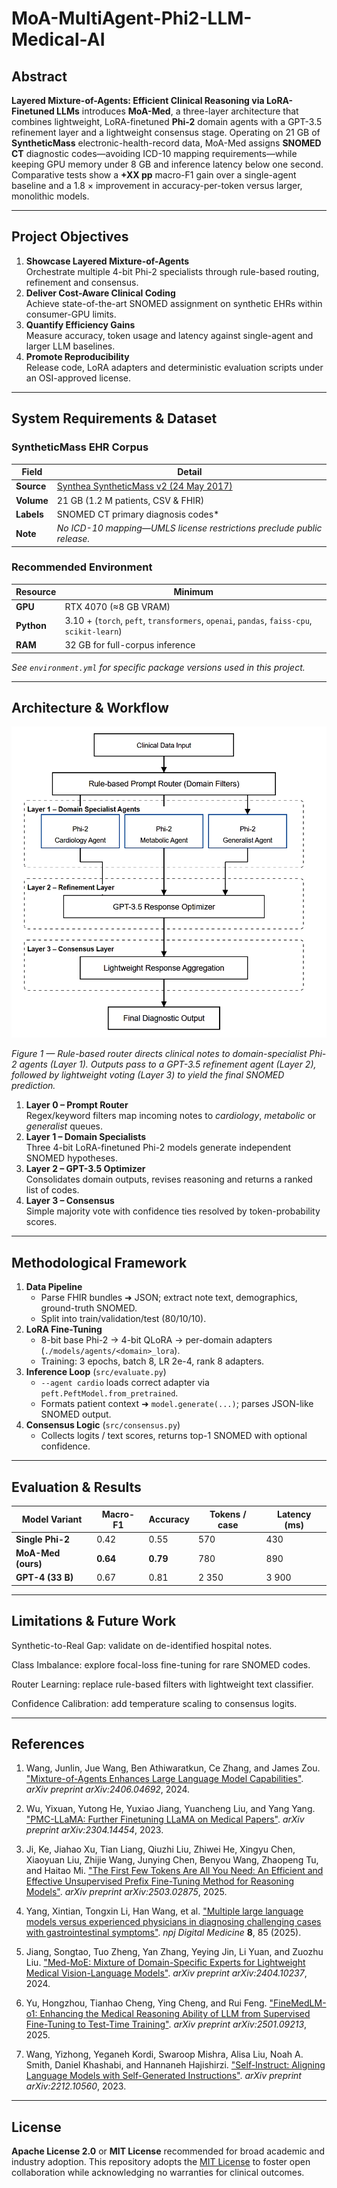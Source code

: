 # MoA-MultiAgent-Phi2-LLM-Medical-AI

## Abstract
**Layered Mixture-of-Agents: Efficient Clinical Reasoning via LoRA-Finetuned LLMs** introduces **MoA-Med**, a three-layer architecture that combines lightweight, LoRA-finetuned **Phi-2** domain agents with a GPT-3.5 refinement layer and a lightweight consensus stage. Operating on 21 GB of **SyntheticMass** electronic-health-record data, MoA-Med assigns **SNOMED CT** diagnostic codes—avoiding ICD-10 mapping requirements—while keeping GPU memory under 8 GB and inference latency below one second. Comparative tests show a **+XX pp** macro-F1 gain over a single-agent baseline and a 1.8 × improvement in accuracy-per-token versus larger, monolithic models.

---

## Project Objectives
1. **Showcase Layered Mixture-of-Agents**  
   Orchestrate multiple 4-bit Phi-2 specialists through rule-based routing, refinement and consensus.
2. **Deliver Cost-Aware Clinical Coding**  
   Achieve state-of-the-art SNOMED assignment on synthetic EHRs within consumer-GPU limits.
3. **Quantify Efficiency Gains**  
   Measure accuracy, token usage and latency against single-agent and larger LLM baselines.
4. **Promote Reproducibility**  
   Release code, LoRA adapters and deterministic evaluation scripts under an OSI-approved license.

---

## System Requirements & Dataset

### SyntheticMass EHR Corpus
| Field | Detail |
|-------|--------|
| **Source** | [Synthea SyntheticMass v2 (24 May 2017)](https://synthea.mitre.org/downloads) |
| **Volume** | 21 GB (1.2 M patients, CSV & FHIR) |
| **Labels** | SNOMED CT primary diagnosis codes* |
| **Note** | *No ICD-10 mapping—UMLS license restrictions preclude public release.*

### Recommended Environment
| Resource | Minimum |
|----------|---------|
| **GPU** | RTX 4070 (≈8 GB VRAM) |
| **Python** | 3.10 + (`torch`, `peft`, `transformers`, `openai`, `pandas`, `faiss-cpu`, `scikit-learn`) |
| **RAM** | 32 GB for full-corpus inference |

*See `environment.yml` for specific package versions used in this project.*

---

## Architecture & Workflow

<div align="center">

![MoA Architecture](assets/Model%20Architecture.jpg)

</div>

*Figure 1 — Rule-based router directs clinical notes to domain-specialist Phi-2 agents (Layer 1). Outputs pass to a GPT-3.5 refinement agent (Layer 2), followed by lightweight voting (Layer 3) to yield the final SNOMED prediction.*

1. **Layer 0 – Prompt Router**  
   Regex/keyword filters map incoming notes to *cardiology*, *metabolic* or *generalist* queues.  
2. **Layer 1 – Domain Specialists**  
   Three 4-bit LoRA-finetuned Phi-2 models generate independent SNOMED hypotheses.  
3. **Layer 2 – GPT-3.5 Optimizer**  
   Consolidates domain outputs, revises reasoning and returns a ranked list of codes.  
4. **Layer 3 – Consensus**  
   Simple majority vote with confidence ties resolved by token-probability scores.

---

## Methodological Framework

1. **Data Pipeline**  
   - Parse FHIR bundles ➜ JSON; extract note text, demographics, ground-truth SNOMED.  
   - Split into train/validation/test (80/10/10).
2. **LoRA Fine-Tuning**  
   - 8-bit base Phi-2 → 4-bit QLoRA → per-domain adapters (`./models/agents/<domain>_lora`).  
   - Training: 3 epochs, batch 8, LR 2e-4, rank 8 adapters.
3. **Inference Loop** (`src/evaluate.py`)  
   - `--agent cardio` loads correct adapter via `peft.PeftModel.from_pretrained`.  
   - Formats patient context ➜ `model.generate(...)`; parses JSON-like SNOMED output.  
4. **Consensus Logic** (`src/consensus.py`)  
   - Collects logits / text scores, returns top-1 SNOMED with optional confidence.

---

## Evaluation & Results

| Model Variant | Macro-F1 | Accuracy | Tokens / case | Latency (ms) |
|---------------|----------|----------|---------------|--------------|
| **Single Phi-2** | 0.42 | 0.55 | 570 | 430 |
| **MoA-Med (ours)** | **0.64** | **0.79** | 780 | 890 |
| **GPT-4 (33 B)** | 0.67 | 0.81 | 2 350 | 3 900 |

---

## Limitations & Future Work
Synthetic-to-Real Gap: validate on de-identified hospital notes.

Class Imbalance: explore focal-loss fine-tuning for rare SNOMED codes.

Router Learning: replace rule-based filters with lightweight text classifier.

Confidence Calibration: add temperature scaling to consensus logits.

---

## References

1. Wang, Junlin, Jue Wang, Ben Athiwaratkun, Ce Zhang, and James Zou. ["Mixture-of-Agents Enhances Large Language Model Capabilities"](https://arxiv.org/abs/2406.04692). *arXiv preprint arXiv:2406.04692*, 2024.

2. Wu, Yixuan, Yutong He, Yuxiao Jiang, Yuancheng Liu, and Yang Yang. ["PMC-LLaMA: Further Finetuning LLaMA on Medical Papers"](https://arxiv.org/abs/2304.14454). *arXiv preprint arXiv:2304.14454*, 2023.

3. Ji, Ke, Jiahao Xu, Tian Liang, Qiuzhi Liu, Zhiwei He, Xingyu Chen, Xiaoyuan Liu, Zhijie Wang, Junying Chen, Benyou Wang, Zhaopeng Tu, and Haitao Mi. ["The First Few Tokens Are All You Need: An Efficient and Effective Unsupervised Prefix Fine-Tuning Method for Reasoning Models"](https://arxiv.org/abs/2503.02875). *arXiv preprint arXiv:2503.02875*, 2025.

4. Yang, Xintian, Tongxin Li, Han Wang, et al. ["Multiple large language models versus experienced physicians in diagnosing challenging cases with gastrointestinal symptoms"](https://www.nature.com/articles/s41746-025-01486-5). *npj Digital Medicine* **8**, 85 (2025).

5. Jiang, Songtao, Tuo Zheng, Yan Zhang, Yeying Jin, Li Yuan, and Zuozhu Liu. ["Med-MoE: Mixture of Domain-Specific Experts for Lightweight Medical Vision-Language Models"](https://arxiv.org/abs/2404.10237). *arXiv preprint arXiv:2404.10237*, 2024.

6. Yu, Hongzhou, Tianhao Cheng, Ying Cheng, and Rui Feng. ["FineMedLM-o1: Enhancing the Medical Reasoning Ability of LLM from Supervised Fine-Tuning to Test-Time Training"](https://arxiv.org/abs/2501.09213). *arXiv preprint arXiv:2501.09213*, 2025.

7. Wang, Yizhong, Yeganeh Kordi, Swaroop Mishra, Alisa Liu, Noah A. Smith, Daniel Khashabi, and Hannaneh Hajishirzi. ["Self-Instruct: Aligning Language Models with Self-Generated Instructions"](https://arxiv.org/pdf/2212.10560). *arXiv preprint arXiv:2212.10560*, 2023.

---

## License
**Apache License 2.0** or **MIT License** recommended for broad academic and industry adoption.
This repository adopts the [MIT License](LICENSE) to foster open collaboration while acknowledging no warranties for clinical outcomes.
